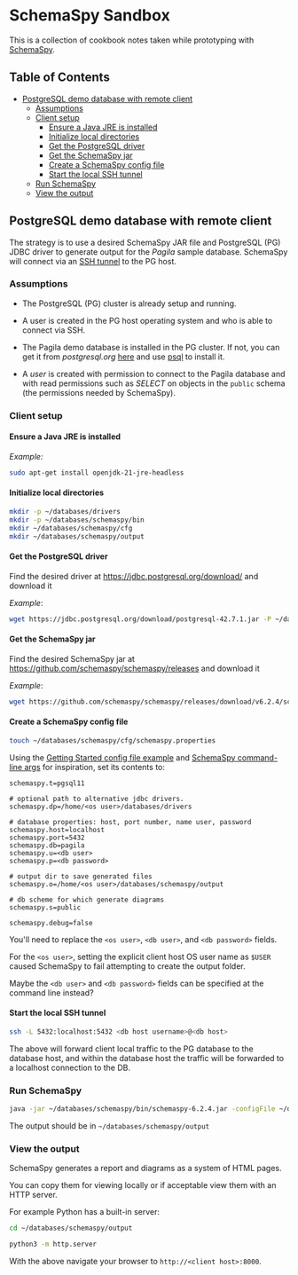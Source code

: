 # SchemaSpy Sandbox

This is a collection of cookbook notes taken while prototyping with
[SchemaSpy](https://github.com/schemaspy/schemaspy).

## Table of Contents

- [PostgreSQL demo database with remote client](#postgresql-demo-database-with-remote-client)
  - [Assumptions](#assumptions)
  - [Client setup](#client-setup)
    - [Ensure a Java JRE is installed](#ensure-a-java-jre-is-installed)
    - [Initialize local directories](#initialize-local-directories)
    - [Get the PostgreSQL driver](#get-the-postgresql-driver)
    - [Get the SchemaSpy jar](#get-the-schemaspy-jar)
    - [Create a SchemaSpy config file](#create-a-schemaspy-config-file)
    - [Start the local SSH tunnel](#start-the-local-ssh-tunnel)
  - [Run SchemaSpy](#run-schemaspy)
  - [View the output](#view-the-output)

## PostgreSQL demo database with remote client

The strategy is to use a desired SchemaSpy JAR file and PostgreSQL (PG) JDBC driver to generate
output for the *Pagila* sample database. SchemaSpy will connect via an
[SSH tunnel](https://www.postgresql.org/docs/current/ssh-tunnels.html) to the PG host.

### Assumptions

- The PostgreSQL (PG) cluster is already setup and running.

- A user is created in the PG host operating system and who is able to connect via SSH.

- The Pagila demo database is installed in the PG cluster. If not, you can get it from *postgresql.org* [here](https://www.postgresql.org/ftp/projects/pgFoundry/dbsamples/pagila/pagila/) and use [psql](https://www.postgresql.org/docs/current/app-psql.html) to install it.
- A *user* is created with permission to connect to the Pagila database and with read permissions such as *SELECT* on objects in the `public` schema (the permissions needed by SchemaSpy).

### Client setup

#### Ensure a Java JRE is installed

*Example:*

```sh
sudo apt-get install openjdk-21-jre-headless
```

#### Initialize local directories

```sh
mkdir -p ~/databases/drivers
mkdir -p ~/databases/schemaspy/bin
mkdir ~/databases/schemaspy/cfg
mkdir ~/databases/schemaspy/output
```

#### Get the PostgreSQL driver

Find the desired driver at <https://jdbc.postgresql.org/download/> and download it

*Example*:

```sh
wget https://jdbc.postgresql.org/download/postgresql-42.7.1.jar -P ~/databases/drivers/
```

#### Get the SchemaSpy jar

Find the desired SchemaSpy jar at <https://github.com/schemaspy/schemaspy/releases> and download it

*Example*:

```sh
wget https://github.com/schemaspy/schemaspy/releases/download/v6.2.4/schemaspy-6.2.4.jar -P ~/databases/schemaspy/bin/
```

#### Create a SchemaSpy config file

```sh
touch ~/databases/schemaspy/cfg/schemaspy.properties
```

Using the
[Getting Started config file example](https://schemaspy.readthedocs.io/en/latest/started.html) and
[SchemaSpy command-line args](https://schemaspy.readthedocs.io/en/latest/configuration/commandline.html)
for inspiration, set its contents to:

```text
schemaspy.t=pgsql11

# optional path to alternative jdbc drivers.
schemaspy.dp=/home/<os user>/databases/drivers

# database properties: host, port number, name user, password
schemaspy.host=localhost
schemaspy.port=5432
schemaspy.db=pagila
schemaspy.u=<db user>
schemaspy.p=<db password>

# output dir to save generated files
schemaspy.o=/home/<os user>/databases/schemaspy/output

# db scheme for which generate diagrams
schemaspy.s=public

schemaspy.debug=false
```

You'll need to replace the `<os user>`, `<db user>`, and `<db password>` fields.

For the `<os user>`, setting the explicit client host OS user name as `$USER` caused SchemaSpy to
fail attempting to create the output folder.

Maybe the `<db user>` and `<db password>` fields can be specified at the command line instead?

#### Start the local SSH tunnel

```sh
ssh -L 5432:localhost:5432 <db host username>@<db host>
```

The above will forward client local traffic to the PG database to the database host, and within the
database host the traffic will be forwarded to a localhost connection to the DB.

### Run SchemaSpy

```sh
java -jar ~/databases/schemaspy/bin/schemaspy-6.2.4.jar -configFile ~/databases/schemaspy/cfg/schemaspy.properties
```

The output should be in `~/databases/schemaspy/output`

### View the output

SchemaSpy generates a report and diagrams as a system of HTML pages.

You can copy them for viewing locally or if acceptable view them with an HTTP server.

For example Python has a built-in server:

```sh
cd ~/databases/schemaspy/output

python3 -m http.server
```

With the above navigate your browser to `http://<client host>:8000`.
